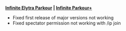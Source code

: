 **[Infinite Elytra Parkour](https://www.spigotmc.org/resources/115322/) | [Infinite Parkour+](https://www.spigotmc.org/resources/105019/)**

- Fixed first release of major versions not working
- Fixed spectator permission not working with /ip join